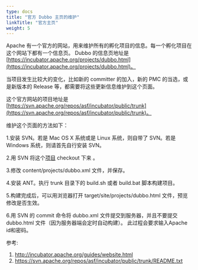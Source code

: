 ```yaml
---
type: docs
title: "官方 Dubbo 主页的维护"
linkTitle: "官方主页"
weight: 5
---
```



Apache 有一个官方的网站，用来维护所有的孵化项目的信息。每一个孵化项目在这个网站下都有一个信息页。
Dubbo 的信息页地址是 [https://incubator.apache.org/projects/dubbo.html](https://incubator.apache.org/projects/dubbo.html)。

当项目发生比较大的变化，比如新的 committer 的加入，新的 PMC 的当选，或是新版本的 Release 等，都需要将这些更新信息维护到这个页面。

这个官方网站的项目地址是[https://svn.apache.org/repos/asf/incubator/public/trunk](https://svn.apache.org/repos/asf/incubator/public/trunk)。

维护这个页面的方法如下：

1.安装 SVN。若是 Mac OS X 系统或是 Linux 系统，则自带了 SVN。若是 Windows 系统，则请首先自行安装 SVN。

2.用 SVN 将这个[项目](https://svn.apache.org/repos/asf/incubator/public/trunk) checkout 下来 。

3.修改 content/projects/dubbo.xml 文件，并保存。

4.安装 ANT。执行 trunk 目录下的 build.sh 或者 build.bat 脚本构建项目。

5.构建完成后，可以用浏览器打开 target/site/projects/dubbo.html 文件，预览修改是否生效。

6.用 SVN 的 commit 命令将 dubbo.xml 文件提交到服务器，并且不要提交 dubbo.html 文件（因为服务器端会定时自动构建）。
此过程会要求输入Apache id和密码。

参考:

1. http://incubator.apache.org/guides/website.html
2. https://svn.apache.org/repos/asf/incubator/public/trunk/README.txt
